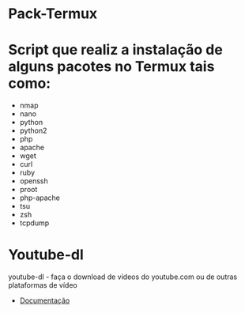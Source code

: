 # Pack-Termux

# Script que realiz a instalação de alguns pacotes no Termux tais como:
* nmap
* nano
* python
* python2
* php
* apache
* wget
* curl
* ruby
* openssh
* proot
* php-apache
* tsu
* zsh
* tcpdump

# Youtube-dl

youtube-dl - faça o download de vídeos do youtube.com ou de outras plataformas de vídeo
- [Documentação](https://github.com/rg3/youtube-dl.git)
